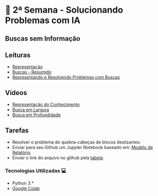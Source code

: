 # 🐍 2ª Semana - Solucionando Problemas com IA

## Buscas sem Informação

## Leituras

* [Representação](https://drive.google.com/file/d/150sue3u4TUUaudYdEehR28kJAFmQEHON/view?usp=sharing)
* [Buscas - Resumido](https://ricardomatsumura.medium.com/algoritmos-de-busca-para-intelig%C3%AAncia-artificial-7cb81172396c)
* [Representando e Resolvendo Problemas com Buscas](https://drive.google.com/file/d/1c_dFxt3KONbV7Z-r5Cr0smG8siCAe3le/view?usp=sharing)

## Vídeos

* [Representação do Conhecimento](https://www.youtube.com/watch?v=V-O-RFSRe-E)
* [Busca em Largura](https://www.youtube.com/watch?v=KiCBXu4P-2Y)
* [Busca em Profundidade](https://www.youtube.com/watch?v=7fujbpJ0LB4)

## Tarefas

* Resolver o problema do quebra-cabeças de blocos deslizantes:
* Enviar para seu Github um Jupyter Notebook baseado em: [Modelo de Relatório](https://colab.research.google.com/drive/1dQf8LOmDxFZFxQIOCO2MJDh_shXa-tnj?usp=sharing).
* Enviar o link do arquivo no github pela [tabela](https://docs.google.com/spreadsheets/d/19jrmEy5xRI8dOxOTiZQKPcov924xgntvfgqMvLBGXmo/edit#gid=0).

### Tecnologias Utilizadas 💻

* Python 3.*
* [Google Colab](https://colab.research.google.com/)
